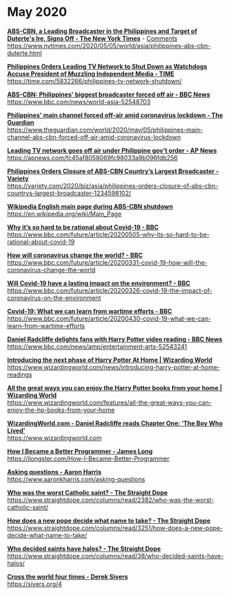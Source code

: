 # May 2020

[**ABS-CBN, a Leading Broadcaster in the Philippines and Target of Duterte's Ire, Signs Off - The New York Times**](05/abs-cbn_a_leading_broadcaster_in_the_philippines_and_target_of_dutertes_ire_signs_off_-_the_new_york_times_2020-05-08_3_36_06_pm.html.html) - [Comments](05/abs-cbn_a_leading_broadcaster_in_the_philippines_and_target_of_dutertes_ire_signs_off_-_the_new_york_times_2020-05-08_3_40_11_pm.html)
<br>
https://www.nytimes.com/2020/05/05/world/asia/philippines-abs-cbn-duterte.html

[**Philippines Orders Leading TV Network to Shut Down as Watchdogs Accuse President of Muzzling Independent Media - TIME**](05/philippines_orders_leading_tv_network_abs-cbn_to_shut_down___time_2020-05-08_3_40_48_pm.html)
<br>
https://time.com/5832266/philippines-tv-network-shutdown/

[**ABS-CBN: Philippines' biggest broadcaster forced off air - BBC News**](05/abs-cbn__philippines_biggest_broadcaster_forced_off_air_-_bbc_news_2020-05-08_3_36_49_pm.html)
<br>
https://www.bbc.com/news/world-asia-52548703

[**Philippines' main channel forced off-air amid coronavirus lockdown - The Guardian**](05/philippines_main_channel_forced_off-air_amid_coronavirus_lockdown___philippines___the_guardian_2020-05-08_3_41_44_pm.html)
<br>
https://www.theguardian.com/world/2020/may/05/philippines-main-channel-abs-cbn-forced-off-air-amid-coronavirus-lockdown

[**Leading TV network goes off air under Philippine gov’t order - AP News**](05/leading_tv_network_goes_off_air_under_philippine_govt_order_2020-05-08_3_42_09_pm.html)
<br>
https://apnews.com/fc45af8058069fc98033a9b096fdb256

[**Philippines Orders Closure of ABS-CBN Country’s Largest Broadcaster - Variety**](05/philippines_orders_closure_of_abs-cbn_country’s_largest_broadcaster_–_variety_2020-05-08_3_43_07_pm.html)
<br>
https://variety.com/2020/biz/asia/philippines-orders-closure-of-abs-cbn-countrys-largest-broadcaster-1234598102/

[**Wikipedia English main page during ABS-CBN shutdown**](05/wikipedia_the_free_encyclopedia_2020-05-08_5_47_23_am.html)
<br>
https://en.wikipedia.org/wiki/Main_Page

[**Why it’s so hard to be rational about Covid-19 - BBC**](05/why_it’s_so_hard_to_be_rational_about_covid-19_-_bbc_future_2020-05-07_12_35_13_am.html)
<br>
https://www.bbc.com/future/article/20200505-why-its-so-hard-to-be-rational-about-covid-19

[**How will coronavirus change the world? - BBC**](05/how_will_coronavirus_change_the_world_-_bbc_future_2020-05-07_12_37_14_am.html)
<br>
https://www.bbc.com/future/article/20200331-covid-19-how-will-the-coronavirus-change-the-world

[**Will Covid-19 have a lasting impact on the environment? - BBC**](05/will_covid-19_have_a_lasting_impact_on_the_environment__-_bbc_future_2020-05-07_12_28_46_am.html)
<br>
https://www.bbc.com/future/article/20200326-covid-19-the-impact-of-coronavirus-on-the-environment

[**Covid-19: What we can learn from wartime efforts - BBC**](05/covid-19__what_we_can_learn_from_wartime_efforts_-_bbc_future__-__no_heading_2020-08-01_5_22_35_pm.html)
<br>
https://www.bbc.com/future/article/20200430-covid-19-what-we-can-learn-from-wartime-efforts

[**Daniel Radcliffe delights fans with Harry Potter video reading - BBC News**](05/daniel_radcliffe_delights_fans_with_harry_potter_video_reading_-_bbc_news_2020-05-06_9_36_24_am.html)
<br>
https://www.bbc.com/news/amp/entertainment-arts-52543241

[**Introducing the next phase of Harry Potter At Home | Wizarding World**](05/introducing_the_next_phase_of_harry_potter_at_home___wizarding_world_2020-05-06_9_44_45_am.html)
<br>
https://www.wizardingworld.com/news/introducing-harry-potter-at-home-readings

[**All the great ways you can enjoy the Harry Potter books from your home | Wizarding World**](05/all_the_great_ways_you_can_enjoy_the_harry_potter_books_from_your_home___wizarding_world_2020-05-06_5_55_55_pm.html)
<br>
https://www.wizardingworld.com/features/all-the-great-ways-you-can-enjoy-the-hp-books-from-your-home

[**WizardingWorld.com - Daniel Radcliffe reads Chapter One: ‘The Boy Who Lived’**](05/wizarding_world_-_the_official_home_of_harry_potter_2020-05-06_5_52_14_pm.html)
<br>
https://www.wizardingworld.com

[**How I Became a Better Programmer - James Long**](05/how_i_became_a_better_programmer_2020-05-06_11_53_32_pm.html)
<br>
https://jlongster.com/How-I-Became-Better-Programmer

[**Asking questions - Aaron Harris**](05/asking_questions_-_aarons_blog_2020-05-06_11_25_49_pm.html)
<br>
https://www.aaronkharris.com/asking-questions

[**Who was the worst Catholic saint? - The Straight Dope**](05/who_was_the_worst_catholic_saint__–_the_straight_dope_2020-05-18_6_12_55_pm.html)
<br>
https://www.straightdope.com/columns/read/2382/who-was-the-worst-catholic-saint/

[**How does a new pope decide what name to take? - The Straight Dope**](05/how_does_a_new_pope_decide_what_name_to_take__–_the_straight_dope_2020-05-18_6_14_30_pm.html)
<br>
https://www.straightdope.com/columns/read/3251/how-does-a-new-pope-decide-what-name-to-take/

[**Who decided saints have halos? - The Straight Dope**](05/who_decided_saints_have_halos__–_the_straight_dope_2020-05-18_6_14_44_pm.html)
<br>
https://www.straightdope.com/columns/read/38/who-decided-saints-have-halos/

[**Cross the world four times - Derek Sivers**](05/cross_the_world_four_times___derek_sivers_2020-05-06_12_06_41_am.html)
<br>
https://sivers.org/4
